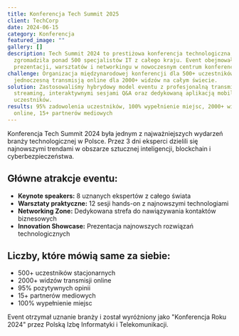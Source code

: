 ```yaml
---
title: Konferencja Tech Summit 2025
client: TechCorp
date: 2024-06-15
category: Konferencja
featured_image: ""
gallery: []
description: Tech Summit 2024 to prestiżowa konferencja technologiczna, która
  zgromadziła ponad 500 specjalistów IT z całego kraju. Event obejmował 3 dni
  prezentacji, warsztatów i networkingu w nowoczesnym centrum konferencyjnym.
challenge: Organizacja międzynarodowej konferencji dla 500+ uczestników z
  jednoczesną transmisją online dla 2000+ widzów na całym świecie.
solution: Zastosowaliśmy hybrydowy model eventu z profesjonalną transmisją
  streaming, interaktywnymi sesjami Q&A oraz dedykowaną aplikacją mobilną dla
  uczestników.
results: 95% zadowolenia uczestników, 100% wypełnienie miejsc, 2000+ widzów
  online, 15+ partnerów mediowych
---
```


Konferencja Tech Summit 2024 była jednym z najważniejszych wydarzeń branży technologicznej w Polsce. Przez 3 dni eksperci dzielili się najnowszymi trendami w obszarze sztucznej inteligencji, blockchain i cyberbezpieczeństwa.

## Główne atrakcje eventu:

- **Keynote speakers:** 8 uznanych ekspertów z całego świata
- **Warsztaty praktyczne:** 12 sesji hands-on z najnowszymi technologiami  
- **Networking Zone:** Dedykowana strefa do nawiązywania kontaktów biznesowych
- **Innovation Showcase:** Prezentacja najnowszych rozwiązań technologicznych

## Liczby, które mówią same za siebie:

- 500+ uczestników stacjonarnych
- 2000+ widzów transmisji online
- 95% pozytywnych opinii
- 15+ partnerów mediowych
- 100% wypełnienie miejsc

Event otrzymał uznanie branży i został wyróżniony jako "Konferencja Roku 2024" przez Polską Izbę Informatyki i Telekomunikacji.
